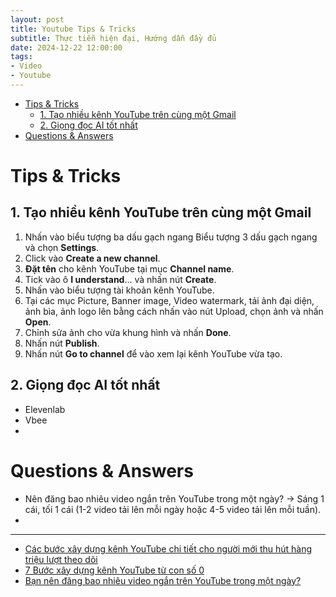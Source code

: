 ```yaml
---
layout: post
title: Youtube Tips & Tricks
subtitle: Thực tiễn hiện đại, Hướng dẫn đầy đủ
date: 2024-12-22 12:00:00
tags:
- Video
- Youtube
---
```


- [Tips \& Tricks](#tips--tricks)
  - [1. Tạo nhiều kênh YouTube trên cùng một Gmail](#1-tạo-nhiều-kênh-youtube-trên-cùng-một-gmail)
  - [2. Giọng đọc AI tốt nhất](#2-giọng-đọc-ai-tốt-nhất)
- [Questions \& Answers](#questions--answers)


# Tips & Tricks

## 1. Tạo nhiều kênh YouTube trên cùng một Gmail

1. Nhấn vào biểu tượng ba dấu gạch ngang Biểu tượng 3 dấu gạch ngang và chọn **Settings**.
2. Click vào **Create a new channel**.
3. **Đặt tên** cho kênh YouTube tại mục **Channel name**.
4. Tick vào ô **I understand**... và nhấn nút **Create**.
5. Nhấn vào biểu tượng tài khoản kênh YouTube.
6. Tại các mục Picture, Banner image, Video watermark, tải ảnh đại diện, ảnh bìa, ảnh logo lên bằng cách nhấn vào nút Upload, chọn ảnh và nhấn **Open**.
7. Chỉnh sửa ảnh cho vừa khung hình và nhấn **Done**.
8. Nhấn nút **Publish**.
9. Nhấn nút **Go to channel** để vào xem lại kênh YouTube vừa tạo.

## 2. Giọng đọc AI tốt nhất

- Elevenlab
- Vbee
- 

# Questions & Answers

- Nên đăng bao nhiêu video ngắn trên YouTube trong một ngày? → Sáng 1 cái, tối 1 cái (1-2 video tải lên mỗi ngày hoặc 4-5 video tải lên mỗi tuần).
- 

-----
- [Các bước xây dựng kênh YouTube chi tiết cho người mới thu hút hàng triệu lượt theo dõi](https://fptshop.com.vn/tin-tuc/thu-thuat/cac-buoc-xay-dung-kenh-youtube-177216)
- [7 Bước xây dựng kênh YouTube từ con số 0](https://lennguyenmedia.com/7-buoc-xay-dung-kenh-youtube-tu-con-so-0/)
- [Bạn nên đăng bao nhiêu video ngắn trên YouTube trong một ngày?](https://predis.ai/vi/t%C3%A0i-nguy%C3%AAn/video-ng%E1%BA%AFn-tr%C3%AAn-youtube-trong-m%E1%BB%99t-ng%C3%A0y/)